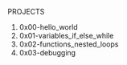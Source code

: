 PROJECTS

1. 0x00-hello_world
2. 0x01-variables_if_else_while
3. 0x02-functions_nested_loops
4. 0x03-debugging
